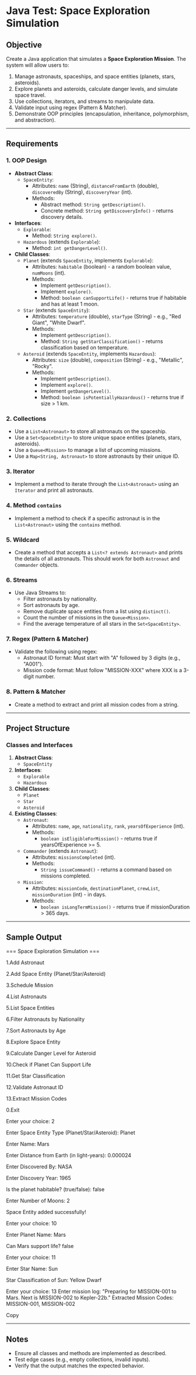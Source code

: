 # Java Test: Space Exploration Simulation

## Objective
Create a Java application that simulates a **Space Exploration Mission**. The system will allow users to:
1. Manage astronauts, spaceships, and space entities (planets, stars, asteroids).
2. Explore planets and asteroids, calculate danger levels, and simulate space travel.
3. Use collections, iterators, and streams to manipulate data.
4. Validate input using regex (Pattern & Matcher).
5. Demonstrate OOP principles (encapsulation, inheritance, polymorphism, and abstraction).

---

## Requirements

### 1. OOP Design
- **Abstract Class**:
  - `SpaceEntity`:
    - Attributes: `name` (String), `distanceFromEarth` (double), `discoveredBy` (String), `discoveryYear` (int).
    - Methods:
      - Abstract method: `String getDescription()`.
      - Concrete method: `String getDiscoveryInfo()` - returns discovery details.
- **Interfaces**:
  - `Explorable`:
    - Method: `String explore()`.
  - `Hazardous` (extends `Explorable`):
    - Method: `int getDangerLevel()`.
- **Child Classes**:
  - `Planet` (extends `SpaceEntity`, implements `Explorable`):
    - Attributes: `habitable` (boolean) - a random boolean value, `numMoons` (int).
    - Methods:
      - Implement `getDescription()`.
      - Implement `explore()`.
      - Method: `boolean canSupportLife()` - returns true if habitable and has at least 1 moon.
  - `Star` (extends `SpaceEntity`):
    - Attributes: `temperature` (double), `starType` (String) - e.g., "Red Giant", "White Dwarf".
    - Methods:
      - Implement `getDescription()`.
      - Method: `String getStarClassification()` - returns classification based on temperature.
  - `Asteroid` (extends `SpaceEntity`, implements `Hazardous`):
    - Attributes: `size` (double), `composition` (String) - e.g., "Metallic", "Rocky".
    - Methods:
      - Implement `getDescription()`.
      - Implement `explore()`.
      - Implement `getDangerLevel()`.
      - Method: `boolean isPotentiallyHazardous()` - returns true if size > 1 km.

### 2. Collections
- Use a `List<Astronaut>` to store all astronauts on the spaceship.
- Use a `Set<SpaceEntity>` to store unique space entities (planets, stars, asteroids).
- Use a `Queue<Mission>` to manage a list of upcoming missions.
- Use a `Map<String, Astronaut>` to store astronauts by their unique ID.

### 3. Iterator
- Implement a method to iterate through the `List<Astronaut>` using an `Iterator` and print all astronauts.

### 4. Method `contains`
- Implement a method to check if a specific astronaut is in the `List<Astronaut>` using the `contains` method.

### 5. Wildcard
- Create a method that accepts a `List<? extends Astronaut>` and prints the details of all astronauts. This should work for both `Astronaut` and `Commander` objects.

### 6. Streams
- Use Java Streams to:
  - Filter astronauts by nationality.
  - Sort astronauts by age.
  - Remove duplicate space entities from a list using `distinct()`.
  - Count the number of missions in the `Queue<Mission>`.
  - Find the average temperature of all stars in the `Set<SpaceEntity>`.

### 7. Regex (Pattern & Matcher)
- Validate the following using regex:
  - Astronaut ID format: Must start with "A" followed by 3 digits (e.g., "A001").
  - Mission code format: Must follow "MISSION-XXX" where XXX is a 3-digit number.

### 8. Pattern & Matcher
- Create a method to extract and print all mission codes from a string.

---

## Project Structure

### Classes and Interfaces
1. **Abstract Class**:
   - `SpaceEntity`
2. **Interfaces**:
   - `Explorable`
   - `Hazardous`
3. **Child Classes**:
   - `Planet`
   - `Star`
   - `Asteroid`
4. **Existing Classes**:
   - `Astronaut`:
     - Attributes: `name`, `age`, `nationality`, `rank`, `yearsOfExperience` (int).
     - Methods:
       - `boolean isEligibleForMission()` - returns true if yearsOfExperience >= 5.
   - `Commander` (extends `Astronaut`):
     - Attributes: `missionsCompleted` (int).
     - Methods:
       - `String issueCommand()` - returns a command based on missions completed.
   - `Mission`:
     - Attributes: `missionCode`, `destinationPlanet`, `crewList`, `missionDuration` (int) - in days.
     - Methods:
       - `boolean isLongTermMission()` - returns true if missionDuration > 365 days.

---

## Sample Output
=== Space Exploration Simulation ===

1.Add Astronaut

2.Add Space Entity (Planet/Star/Asteroid)

3.Schedule Mission

4.List Astronauts

5.List Space Entities

6.Filter Astronauts by Nationality

7.Sort Astronauts by Age

8.Explore Space Entity

9.Calculate Danger Level for Asteroid

10.Check if Planet Can Support Life

11.Get Star Classification

12.Validate Astronaut ID

13.Extract Mission Codes

0.Exit

Enter your choice: 2

Enter Space Entity Type (Planet/Star/Asteroid): Planet

Enter Name: Mars

Enter Distance from Earth (in light-years): 0.000024

Enter Discovered By: NASA

Enter Discovery Year: 1965

Is the planet habitable? (true/false): false

Enter Number of Moons: 2

Space Entity added successfully!

Enter your choice: 10

Enter Planet Name: Mars

Can Mars support life? false


Enter your choice: 11

Enter Star Name: Sun

Star Classification of Sun: Yellow Dwarf

Enter your choice: 13
Enter mission log: "Preparing for MISSION-001 to Mars. Next is MISSION-002 to Kepler-22b."
Extracted Mission Codes: MISSION-001, MISSION-002

Copy

---

## Notes
- Ensure all classes and methods are implemented as described.
- Test edge cases (e.g., empty collections, invalid inputs).
- Verify that the output matches the expected behavior.
